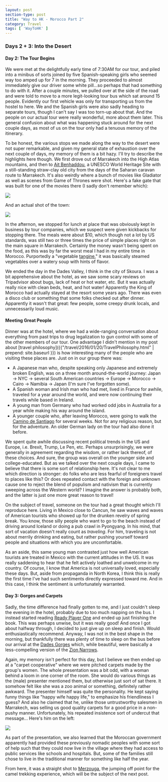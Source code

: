 ```yaml
---
layout: post
section-type: post
title: "Way to HK - Morocco Part 2"
category: Travel
tags: [ 'WayToHK' ]
---
```


### Days 2 + 3: Into the Desert

#### Day 2: The Tour Begins

We were met at the delightfully early time of 7:30AM for our tour, and piled into a
minibus of sorts joined by five Spanish-speaking girls who seemed way too amped up for 7
in the morning. They proceeded to almost immediately give our driver some white pill...so
perhaps that had something to do with it. After a couple minutes, we pulled over at the
side of the road and were told to move to a more legit-looking tour bus which sat around
15 people. Evidently our first vehicle was only for transporting us from the hostel to
here. We and the Spanish girls were also sadly heading to separate tours, though I can't
say I was too torn-up about that. And the people on our actual tour were really wonderful,
more about them later. This general confusion about what was happening stuck around for
the next couple days, as most of us on the tour only had a tenuous memory of the
itinerary.

To be honest, the various stops we made along the way to the desert were not super
remarkable, and given my general state of exhaustion over the next couple of days, my
memory of them is a bit hazy. I'll try to describe the highlights here though. We first
drove out of Marrakech into the High Atlas mountains, and then to [Ait
Benhaddou](https://en.wikipedia.org/wiki/A%C3%AFt_Benhaddou), a UNESCO World Heritage Site
with a still-standing straw-clay old city from the days of the Saharan caravan route to
Marrakech. It's also weirdly where a bunch of movies like Gladiator as well as scenes from
Game of Thrones were shot. Here's a fake gate that was built for one of the movies there
(I sadly don't remember which):

![](https://dl.dropboxusercontent.com/s/sr30j5svugw8s42/P3180008.JPG?dl=0)

And an actual shot of the town:

![](https://dl.dropboxusercontent.com/s/pwegi44yhvej4b8/P3180007.JPG?dl=0)

In the afternon, we stopped for lunch at place that was obviously kept in business by
tour companies, which we suspect were given kickbacks for stopping there.
The meals were about $10, which though not a lot by US standards, was still two or three
times the price of simple places right on the main square in Marrakech.
Certainly the money wasn't being spent on the food, as this was by far the worst
meal I had in my entire time in Morocco. Purportedly a "vegetable 
[tangine](https://en.wikipedia.org/wiki/Tajine),"
it was basically steamed vegetables over a watery soup with hints of flavor.

We ended the day in the Dades Valley, I think in the city of Skoura. I was a bit
apprehensive about the hotel, as we saw some scary reviews on Tripadvisor about bugs, lack
of heat or hot water, etc. But it was actually really nice with clean beds, heat, and hot
water! Apparently the King of Morocco had actually stayed at the resort some years ago.
There was even a disco club or something that some folks checked out after dinner. 
Apparently it wasn't that great: few people, some creepy drunk locals, and unnecessarily
loud music.

#### Meeting Great People

Dinner was at the hotel, where we had a wide-ranging conversation about everything from
past trips to drug legalization to gun control with some of the other members of our
tour. One advantage I didn't mention in my post about
[travel philosophy]({{"/travel/2016/01/20/TravelPhilosophy.html" | prepend: site.baseurl }})
is how interesting many of the people who are visiting these places are.  Just on in our
group there was:
+ A Japanese man who, despite speaking only Japanese and extremely broken
  English, was on a three month around-the-world journey: Japan -> NYC ->
  several South American countries -> Europe -> Morocco -> Cairo -> Namibia ->
  Japan (I'm sure I've forgotten some).
+ A Spanish woman and Irish man who had met, lived in France for awhile, traveled
  for a year around the world, and were now continuing their travels while based
  in Ireland.
+ A young man from Germany who had worked odd jobs in Australia for a year while 
  making his way around the island.
+ A younger couple who, after leaving Morocco, were going to walk the 
  [Camino de Santiago](https://en.wikipedia.org/wiki/Camino_de_Santiago)
  for several weeks. Not for any religious reason, but for the adventure.
  An older German lady on the tour had also done it before.

We spent quite awhile discussing recent political trends in the US and Europe,
i.e. Brexit, Trump, Le Pen, etc. Perhaps unsurprisingly, we were generally in agreement
regarding the wisdom, or rather lack thereof, of these choices.  And sure, the group was
overall on the younger side and college-educated. But as we talked over the next couple
days, I came to believe that there is some sort of relationship here. It's not clear to me
which direction is stronger: do folks who are less fearful of foreigners travel to places
like this? Or does repeated contact with the foreign and unknown cause one to reject the
blend of populism and nativism that is currently sweeping across the Western world? I
imagine the answer is probably both, and the latter is just one more great reason to
travel!

On the subject of travel, someone on the tour had a great thought which I'll reproduce
here. Living in Mexico close to Cancun, he saw waves and waves of American tourists who
showed up for the drunken revelry of spring break.  You know, those silly people who want
to go to the beach instead of driving around Iceland or doing a pub crawl in Pyongyang.
In his mind, that sort of vacation doesn't really count as *traveling*. For him, traveling
is not about merrily drinking and eating, but rather pushing yourself toward people and
situations with which you are uncomfortable.

As an aside, this same young man contrasted just how well American tourists are treated in
Mexico with the current attitudes in the US. It was really saddening to hear that he felt
actively loathed and unwelcome in my country. Of course, I know that America is not
universally loved, especially these days. But, aside from propaganda in North Korea, I
think this is really the first time I've had such sentiments directly expressed toward
me. And in this case, I think the sentiment is unfortunately warranted.

#### Day 3: Gorges and Carpets

Sadly, the time difference had finally gotten to me, and I just couldn't sleep the evening
in the hotel, probably due to too much napping on the bus. I instead started reading
[Ready Player One](https://www.goodreads.com/book/show/9969571-ready-player-one) and ended
up just finishing the book. This was perhaps unwise, but it was really good!  And once I
got about halfway through, I decided to just give up on sleep and finish.  Would
enthusiastically recommend. Anyway, I was not in the best shape in the morning, but
thankfully there was plenty of time to sleep on the bus before our arrival at the
[Dades Gorges](https://en.wikipedia.org/wiki/Dad%C3%A8s_Gorges)
which, while beautiful, were basically a less-compelling version of the
[Zion Narrows](https://en.wikipedia.org/wiki/The_Narrows_(Zion_National_Park)).

Again, my memory isn't perfect for this day, but I believe we then ended up at a "carpet
cooperative" where we were pitched carpets made by the group's women. The whole
presentation was a bit odd, with a woman behind a loom in one corner of the room. She
would do various things as the (male) presenter mentioned them, but otherwise just sort of
sat there.  It somehow felt like she was a zoo animal or something, definitely
rather awkward. The presenter himself was quite the personality. He kept saying funny
things like "happy wife happy life," to emphasize his friendliness I guess? And also he
claimed that he, unlike those untrustworthy salesmen in Marrakech, was selling us good
quality carpets for a good price in a non-pushy manner. Unfortunately, his repeated
insistence sort of undercut that message... Here's him on the left:

![](https://dl.dropboxusercontent.com/s/xko0e380kp3vsd7/P3190020.JPG?dl=0)

As part of the presentation, we also learned that the Moroccan government apparently had
provided these previously nomadic peoples with some sort of help such that they could now
live in the village where they had access to public services like schools and
hospitals. But, some of the families still chose to live in the traditional manner for
something like half the year.

From here, it was a straight shot to
[Merzouga](https://en.wikipedia.org/wiki/Merzouga),
the jumping off point for the camel trekking experience, which will be the subject of the
next post.